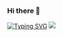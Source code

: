 ### Hi there 👋
[![Typing SVG](https://readme-typing-svg.herokuapp.com?font=Fira+Code&pause=1000&width=435&lines=Welcome+to+my+GitHub+personal+social+page)](https://git.io/typing-svg)
![](https://github-readme-stats.vercel.app/api?username=MikH99&show_icons=true&theme=dark&count_private=true)
<!--
**MikH99/MikH99** is a ✨ _special_ ✨ repository because its `README.md` (this file) appears on your GitHub profile.
<img src="https://readme-typing-svg.herokuapp.com/?lines=nihao;消息2&font=Roboto" />
Here are some ideas to get you started:

- 🔭 I’m currently working on ...
- 🌱 I’m currently learning ...
- 👯 I’m looking to collaborate on ...
- 🤔 I’m looking for help with ...
- 💬 Ask me about ...
- 📫 How to reach me: ...
- 😄 Pronouns: ...
- ⚡ Fun fact: ...
-->
